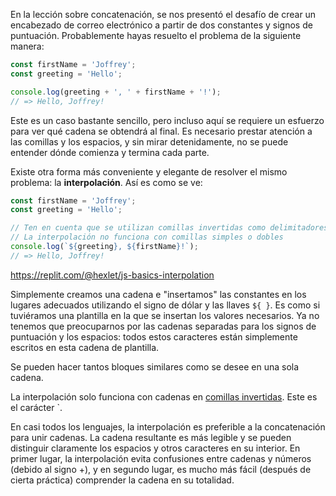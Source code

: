 
En la lección sobre concatenación, se nos presentó el desafío de crear un encabezado de correo electrónico a partir de dos constantes y signos de puntuación. Probablemente hayas resuelto el problema de la siguiente manera:

```javascript
const firstName = 'Joffrey';
const greeting = 'Hello';

console.log(greeting + ', ' + firstName + '!');
// => Hello, Joffrey!
```

Este es un caso bastante sencillo, pero incluso aquí se requiere un esfuerzo para ver qué cadena se obtendrá al final. Es necesario prestar atención a las comillas y los espacios, y sin mirar detenidamente, no se puede entender dónde comienza y termina cada parte.

Existe otra forma más conveniente y elegante de resolver el mismo problema: la **interpolación**. Así es como se ve:

```javascript
const firstName = 'Joffrey';
const greeting = 'Hello';

// Ten en cuenta que se utilizan comillas invertidas como delimitadores de cadena
// La interpolación no funciona con comillas simples o dobles
console.log(`${greeting}, ${firstName}!`);
// => Hello, Joffrey!
```

https://replit.com/@hexlet/js-basics-interpolation

Simplemente creamos una cadena e "insertamos" las constantes en los lugares adecuados utilizando el signo de dólar y las llaves `${ }`. Es como si tuviéramos una plantilla en la que se insertan los valores necesarios. Ya no tenemos que preocuparnos por las cadenas separadas para los signos de puntuación y los espacios: todos estos caracteres están simplemente escritos en esta cadena de plantilla.

Se pueden hacer tantos bloques similares como se desee en una sola cadena.

La interpolación solo funciona con cadenas en [comillas invertidas](https://es.wikipedia.org/wiki/Acento_grave). Este es el carácter `.

En casi todos los lenguajes, la interpolación es preferible a la concatenación para unir cadenas. La cadena resultante es más legible y se pueden distinguir claramente los espacios y otros caracteres en su interior. En primer lugar, la interpolación evita confusiones entre cadenas y números (debido al signo +), y en segundo lugar, es mucho más fácil (después de cierta práctica) comprender la cadena en su totalidad.
